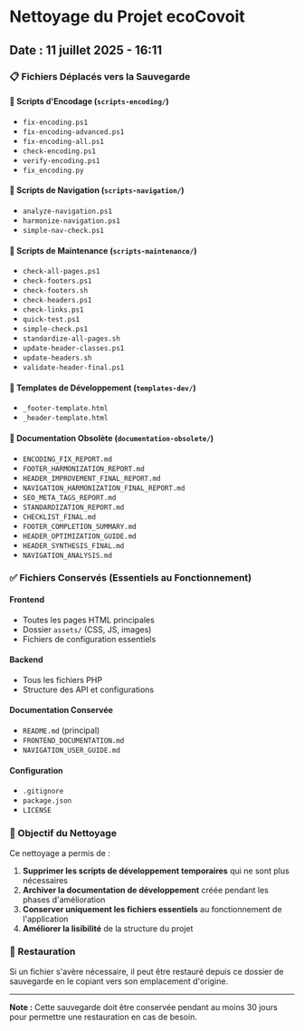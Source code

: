 # Nettoyage du Projet ecoCovoit

## Date : 11 juillet 2025 - 16:11

### 📋 Fichiers Déplacés vers la Sauvegarde

#### 🔧 Scripts d'Encodage (`scripts-encoding/`)

- `fix-encoding.ps1`
- `fix-encoding-advanced.ps1`
- `fix-encoding-all.ps1`
- `check-encoding.ps1`
- `verify-encoding.ps1`
- `fix_encoding.py`

#### 🧭 Scripts de Navigation (`scripts-navigation/`)

- `analyze-navigation.ps1`
- `harmonize-navigation.ps1`
- `simple-nav-check.ps1`

#### 🔧 Scripts de Maintenance (`scripts-maintenance/`)

- `check-all-pages.ps1`
- `check-footers.ps1`
- `check-footers.sh`
- `check-headers.ps1`
- `check-links.ps1`
- `quick-test.ps1`
- `simple-check.ps1`
- `standardize-all-pages.sh`
- `update-header-classes.ps1`
- `update-headers.sh`
- `validate-header-final.ps1`

#### 📄 Templates de Développement (`templates-dev/`)

- `_footer-template.html`
- `_header-template.html`

#### 📖 Documentation Obsolète (`documentation-obsolete/`)

- `ENCODING_FIX_REPORT.md`
- `FOOTER_HARMONIZATION_REPORT.md`
- `HEADER_IMPROVEMENT_FINAL_REPORT.md`
- `NAVIGATION_HARMONIZATION_FINAL_REPORT.md`
- `SEO_META_TAGS_REPORT.md`
- `STANDARDIZATION_REPORT.md`
- `CHECKLIST_FINAL.md`
- `FOOTER_COMPLETION_SUMMARY.md`
- `HEADER_OPTIMIZATION_GUIDE.md`
- `HEADER_SYNTHESIS_FINAL.md`
- `NAVIGATION_ANALYSIS.md`

### ✅ Fichiers Conservés (Essentiels au Fonctionnement)

#### Frontend

- Toutes les pages HTML principales
- Dossier `assets/` (CSS, JS, images)
- Fichiers de configuration essentiels

#### Backend

- Tous les fichiers PHP
- Structure des API et configurations

#### Documentation Conservée

- `README.md` (principal)
- `FRONTEND_DOCUMENTATION.md`
- `NAVIGATION_USER_GUIDE.md`

#### Configuration

- `.gitignore`
- `package.json`
- `LICENSE`

### 🎯 Objectif du Nettoyage

Ce nettoyage a permis de :

1. **Supprimer les scripts de développement temporaires** qui ne sont plus nécessaires
2. **Archiver la documentation de développement** créée pendant les phases d'amélioration
3. **Conserver uniquement les fichiers essentiels** au fonctionnement de l'application
4. **Améliorer la lisibilité** de la structure du projet

### 🔄 Restauration

Si un fichier s'avère nécessaire, il peut être restauré depuis ce dossier de sauvegarde en le copiant vers son emplacement d'origine.

---

**Note :** Cette sauvegarde doit être conservée pendant au moins 30 jours pour permettre une restauration en cas de besoin.
